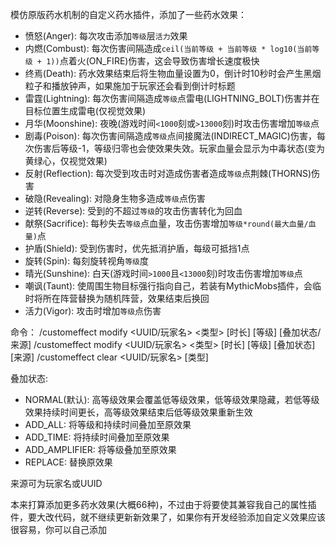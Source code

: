 模仿原版药水机制的自定义药水插件，添加了一些药水效果：
- 愤怒(Anger): 每次攻击添加`等级`层`活力`效果
- 内燃(Combust): 每次伤害间隔造成`ceil(当前等级 + 当前等级 * log10(当前等级 + 1))`点着火(ON_FIRE)伤害，这会导致伤害增长速度极快
- 终焉(Death): 药水效果结束后将生物血量设置为0，倒计时10秒时会产生黑烟粒子和播放钟声，如果施加于玩家还会看到倒计时标题
- 雷霆(Lightning): 每次伤害间隔造成`等级`点雷电(LIGHTNING_BOLT)伤害并在目标位置生成雷电(仅视觉效果)
- 月华(Moonshine): 夜晚(游戏时间`<1000`刻或`>13000`刻)时攻击伤害增加`等级`点
- 剧毒(Poison): 每次伤害间隔造成`等级`点间接魔法(INDIRECT_MAGIC)伤害，每次伤害后等级-1，等级归零也会使效果失效。玩家血量会显示为中毒状态(变为黄绿心，仅视觉效果)
- 反射(Reflection): 每次受到攻击时对造成伤害者造成`等级`点荆棘(THORNS)伤害
- 破隐(Revealing): 对隐身生物多造成`等级`点伤害
- 逆转(Reverse): 受到的不超过`等级`的攻击伤害转化为回血
- 献祭(Sacrifice): 每秒失去`等级`点血量，攻击伤害增加`等级*round(最大血量/血量)`点
- 护盾(Shield): 受到伤害时，优先抵消护盾，每级可抵挡1点
- 旋转(Spin): 每刻旋转视角`等级`度
- 晴光(Sunshine): 白天(游戏时间`>1000`且`<13000`刻)时攻击伤害增加`等级`点
- 嘲讽(Taunt): 使周围生物目标强行指向自己，若装有MythicMobs插件，会临时将所在阵营替换为随机阵营，效果结束后换回
- 活力(Vigor): 攻击时增加`等级`点伤害

命令：
/customeffect modify <UUID/玩家名> <类型> [时长] [等级] [叠加状态/来源]
/customeffect modify <UUID/玩家名> <类型> [时长] [等级] [叠加状态] [来源]
/customeffect clear <UUID/玩家名> [类型]

叠加状态: 
- NORMAL(默认): 高等级效果会覆盖低等级效果，低等级效果隐藏，若低等级效果持续时间更长，高等级效果结束后低等级效果重新生效
- ADD_ALL: 将等级和持续时间叠加至原效果
- ADD_TIME: 将持续时间叠加至原效果
- ADD_AMPLIFIER: 将等级叠加至原效果
- REPLACE: 替换原效果

来源可为玩家名或UUID

本来打算添加更多药水效果(大概66种)，不过由于将要使其兼容我自己的属性插件，要大改代码，就不继续更新新效果了，如果你有开发经验添加自定义效果应该很容易，你可以自己添加
